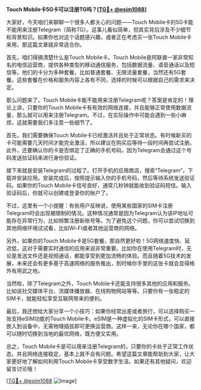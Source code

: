 **Touch Mobile卡5G卡可以注册TG吗？[[TG💪+ @esim1088](https://t.me/s/esim1088)]**

大家好，今天咱们来聊聊一个很多人都关心的问题——Touch Mobile卡的5G卡能不能用来注册Telegram（简称TG）。这事儿看似简单，但其实背后涉及不少细节和背景知识。如果你也对这个话题感兴趣，或者正在考虑买一张Touch Mobile卡来用，那这篇文章就非常适合你。

首先，咱们得搞清楚什么是Touch Mobile卡。Touch Mobile是阿联酋一家非常知名的电信运营商，提供各种类型的移动通信服务，包括数据流量、语音通话以及短信等。他们的卡分为多种套餐，比如普通套餐、无限流量套餐，当然还有5G套餐。这些套餐在价格和服务内容上各有不同，选择的时候可以根据自己的需求来决定。

那么问题来了，Touch Mobile卡能不能用来注册Telegram呢？答案是肯定的！理论上讲，只要你的Touch Mobile卡有有效的网络连接，并且能够正常使用数据流量，那么就可以用来注册Telegram。不过，在实际操作中可能会遇到一些小麻烦，这就需要我们多注意一些细节了。

首先，我们需要确保Touch Mobile卡已经激活并且处于正常状态。有时候新买的卡可能需要几天时间才能完全激活，所以建议在购买后等待一段时间再尝试注册。此外，还要确认你的卡是否绑定了正确的手机号码，因为Telegram会通过这个号码发送验证码来进行身份验证。

接下来就是安装Telegram的过程了。打开手机的应用商店，搜索“Telegram”，下载并安装应用。安装完成后，按照提示输入你的手机号码，然后等待系统发送验证码。如果你的Touch Mobile卡信号良好，通常几秒钟就能收到验证码短信。输入验证码后，你就可以创建或登录你的账户了。

不过，这里有一个小提醒：有些用户反映说，使用某些国家的SIM卡注册Telegram时会出现被限制的情况。这种情况通常是因为Telegram认为该IP地址可能存在异常行为，比如频繁注册新账号等。为了避免这个问题，你可以尝试切换到其他网络环境试试看，比如Wi-Fi或者其他运营商的网络。

另外，如果你的Touch Mobile卡是5G套餐，那自然更好啦！5G网络速度快、延迟低，这对于需要实时通信的应用来说非常重要。比如你在使用Telegram时，无论是发送文件还是视频通话，都能享受到更加流畅的体验。而且随着5G技术的发展，未来还会有更多基于高速网络的服务推出，到时候你手里的这张卡就会显得格外有用武之地。

当然啦，除了Telegram之外，Touch Mobile卡还能支持很多其他的应用和服务。比如说社交媒体平台、流媒体播放器、在线购物网站等等。只要你有一张稳定的SIM卡，就能轻松享受互联网带来的便利。

最后，我还想给大家分享一个小技巧：如果你经常出差或者旅行，可以选择购买一张支持eSIM功能的Touch Mobile卡。eSIM是一种虚拟化的SIM卡形式，可以直接嵌入到设备中，无需物理插拔即可更换运营商。这样一来，无论你在哪个国家，都可以随时切换到当地的最优网络，既方便又实用。

总之，Touch Mobile卡是可以用来注册Telegram的，只要你的卡处于正常工作状态，并且网络连接稳定，基本上就不会有问题。希望这篇文章能帮助到大家，让大家更好地了解如何利用Touch Mobile卡享受数字生活。如果还有其他疑问，欢迎留言讨论哦！

[[TG💪+ @esim1088](https://t.me/s/esim1088) ![Image](https://i.postimg.cc/4NQfJmqS/Snipaste-2025-05-13-00-14-12.png)]